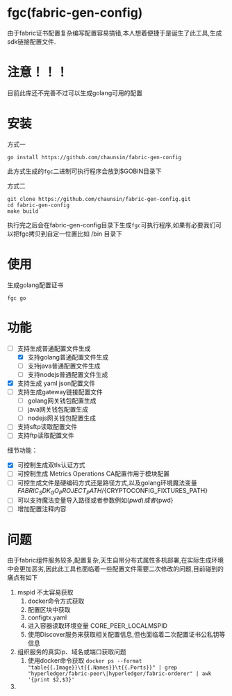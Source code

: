 # fgc(fabric-gen-config)

由于fabric证书配置复杂编写配置容易搞错,本人想着便捷于是诞生了此工具,生成sdk链接配置文件.

# 注意！！！

目前此库还不完善不过可以生成golang可用的配置

# 安装

方式一

```shell
go install https://github.com/chaunsin/fabric-gen-config
```

此方式生成的`fgc`二进制可执行程序会放到$GOBIN目录下

方式二

```shell
git clone https://github.com/chaunsin/fabric-gen-config.git
cd fabric-gen-config
make build
```

执行完之后会在fabric-gen-config目录下生成`fgc`可执行程序,如果有必要我们可以把fgc拷贝到自定一位置比如 /bin 目录下

# 使用

生成golang配置证书

```shell
fgc go
```

# 功能

- [ ] 支持生成普通配置文件生成
    - [x] 支持golang普通配置文件生成
    - [ ] 支持java普通配置文件生成
    - [ ] 支持nodejs普通配置文件生成
- [x] 支持生成 yaml json配置文件
- [ ] 支持生成gateway链接配置文件
    - [ ] golang网关钱包配置生成
    - [ ] java网关钱包配置生成
    - [ ] nodejs网关钱包配置生成
- [ ] 支持sftp读取配置文件
- [ ] 支持ftp读取配置文件

细节功能：

- [x] 可控制生成双tls认证方式
- [ ] 可控制生成 Metrics Operations CA配置作用于模块配置
- [ ] 可控生成文件是硬编码方式还是路径方式,以及golang环境魔法变量${FABRIC_SDK_GO_PROJECT_PATH}/${CRYPTOCONFIG_FIXTURES_PATH}
- [ ] 可以支持魔法变量导入路径或者参数例如$(pwd)或者${pwd}
- [ ] 增加配置注释内容

# 问题

由于fabric组件服务较多,配置复杂,天生自带分布式属性多机部署,在实际生成环境中会更加恶劣,因此此工具也面临着一些配置文件需要二次修改的问题,目前碰到的痛点有如下

1. mspid 不太容易获取
    1. docker命令方式获取
    2. 配置区块中获取
    3. configtx.yaml
    4. 进入容器读取环境变量 CORE_PEER_LOCALMSPID
    5. 使用Discover服务来获取相关配置信息,但也面临着二次配置证书公私钥等信息
2. 组织服务的真实ip、域名或端口获取问题
    1. 使用docker命令获取
       `docker ps --format "table{{.Image}}\t{{.Names}}\t{{.Ports}}" | grep "hyperledger/fabric-peer\|hyperledger/fabric-orderer" | awk '{print $2,$3}'`
3. 